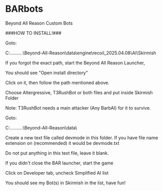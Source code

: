 # BARbots
Beyond All Reason Custom Bots

###HOW TO INSTALL!###

Goto:

C:..........\Beyond-All-Reason\data\engine\recoil_2025.04.08\AI\Skirmish

If you forgot the exact path, start the Beyond All Reason Launcher,

You should see "Open install directory"

Click on it, then follow the path mentioned above.

Choose Altergressive, T3RushBot or both files and put inside Skirmish Folder

Note: T3RushBot needs a main attacker (Any BarbAI) for it to survive.

Goto:

C:..........\Beyond-All-Reason\data\

Create a new text file called devmode in this folder.
If you have file name extension on (recommended) it would be devmode.txt

Do not put anything in this text file, leave it blank.

If you didn't close the BAR launcher, start the game

Click on Developer tab, uncheck Simplified AI list

You should see my Bot(s) in Skirmish in the list, have fun!
